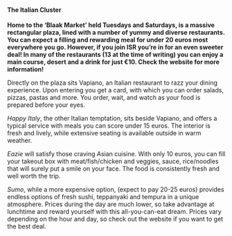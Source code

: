 #### The Italian Cluster

__Home to the ‘Blaak Market’ held Tuesdays and Saturdays, is a massive rectangular plaza, lined with a number of yummy and diverse restaurants. You can expect a filling and rewarding meal for under 20 euros most everywhere you go. However, if you join ISR you’re in for an even sweeter deal! In many of the restaurants (13 at the time of writing) you can enjoy a main course, desert and a drink for just €10. Check the website for more information!__

Directly on the plaza sits Vapiano, an Italian restaurant to razz your dining experience. Upon entering you get a card, with which you can order salads, pizzas, pastas and more. You order, wait, and watch as your food is prepared before your eyes.

_Happy Italy_, the other Italian temptation, sits beside Vapiano, and offers a typical service with meals you can score under 15 euros. The interior is fresh and lively, while extensive seating is available outside in warm weather.

_Eazie_ will satisfy those craving Asian cuisine. With only 10 euros, you can fill your takeout box with meat/fish/chicken and veggies,
sauce, rice/noodles that will surely put a smile on your face. The food is consistently fresh and well worth the trip.

_Sumo_, while a more expensive option, (expect to pay 20-25 euros) provides endless options of fresh sushi, teppanyaki and tempura in a unique atmosphere. Prices during the day are much lower, so take advantage at lunchtime and reward yourself with this all-you-can-eat dream. Prices vary depending on the hour and day, so check out the website if you want to get the best deal.